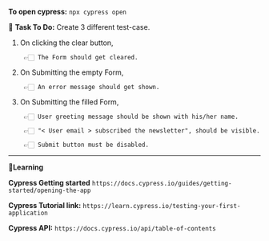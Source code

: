 **To open cypress:**
``npx cypress open``


📝 **Task To Do:** Create 3 different test-case.

1) On clicking the clear button,

		👉🏻 The Form should get cleared.

2) On Submitting the empty Form,

		👉🏻 An error message should get shown.

3) On Submitting the filled Form,

		👉🏻 User greeting message should be shown with his/her name.

		👉🏻 "< User email > subscribed the newsletter", should be visible.
	
		👉🏻 Submit button must be disabled.

---

**🎯Learning**

**Cypress Getting started** ``https://docs.cypress.io/guides/getting-started/opening-the-app``

**Cypress Tutorial link:** ``https://learn.cypress.io/testing-your-first-application``

**Cypress API:** ``https://docs.cypress.io/api/table-of-contents``
